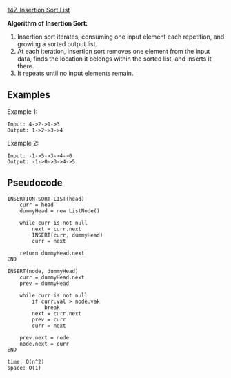 [147. Insertion Sort List](https://leetcode.com/problems/insertion-sort-list/)

**Algorithm of Insertion Sort:**

1. Insertion sort iterates, consuming one input element each repetition, and growing a sorted output list.
2. At each iteration, insertion sort removes one element from the input data, finds the location it belongs within the sorted list, and inserts it there.
3. It repeats until no input elements remain.

## Examples

Example 1:

```
Input: 4->2->1->3
Output: 1->2->3->4
```

Example 2:

```
Input: -1->5->3->4->0
Output: -1->0->3->4->5
```

## Pseudocode

```
INSERTION-SORT-LIST(head)
    curr = head
    dummyHead = new ListNode()

    while curr is not null
        next = curr.next
        INSERT(curr, dummyHead)
        curr = next

    return dummyHead.next
END

INSERT(node, dummyHead)
    curr = dummyHead.next
    prev = dummyHead

    while curr is not null
        if curr.val > node.vak
            break
        next = curr.next
        prev = curr
        curr = next

    prev.next = node
    node.next = curr
END

time: O(n^2)
space: O(1)
```

